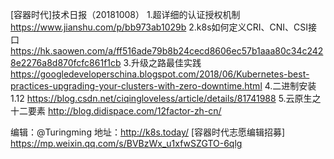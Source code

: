 ﻿[容器时代]技术日报（20181008）
1.超详细的认证授权机制  https://www.jianshu.com/p/bb973ab1029b
2.k8s如何定义CRI、CNI、CSI接口  https://hk.saowen.com/a/ff516ade79b8b24cecd8606ec57b1aaa80c34c2428e2276a8d870fcfc861f1cb
3.升级之路最佳实践  https://googledeveloperschina.blogspot.com/2018/06/Kubernetes-best-practices-upgrading-your-clusters-with-zero-downtime.html
4.二进制安装1.12  https://blog.csdn.net/ciqingloveless/article/details/81741988
5.云原生之十二要素 http://blog.didispace.com/12factor-zh-cn/


编辑：@Turingming
地址：http://k8s.today/ 
[容器时代志愿编辑招募] https://mp.weixin.qq.com/s/BVBzWx_u1xfwSZGTO-6qlg

